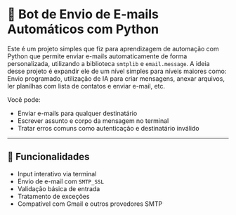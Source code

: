 # 📧 Bot de Envio de E-mails Automáticos com Python

Este é um projeto simples que fiz para aprendizagem de automação com Python que permite enviar e-mails automaticamente de forma personalizada, utilizando a biblioteca `smtplib` e `email.message`. A ideia desse projeto é expandir ele de um nível simples para níveis maiores como: Envio programado, utilização de IA para criar mensagens, anexar arquivos, ler planilhas com lista de contatos e enviar e-mail, etc.



Você pode:
- Enviar e-mails para qualquer destinatário
- Escrever assunto e corpo da mensagem no terminal
- Tratar erros comuns como autenticação e destinatário inválido

---

## 🚀 Funcionalidades

- Input interativo via terminal
- Envio de e-mail com `SMTP_SSL`
- Validação básica de entrada
- Tratamento de exceções
- Compatível com Gmail e outros provedores SMTP
